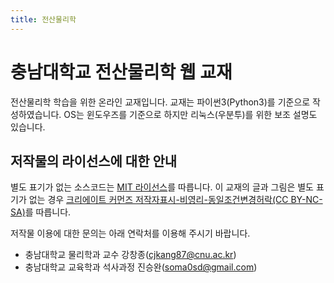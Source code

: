 ```yaml
---
title: 전산물리학
---
```


# 충남대학교 전산물리학 웹 교재

전산물리학 학습을 위한 온라인 교재입니다. 교재는 파이썬3(Python3)를 기준으로 작성하였습니다. OS는 윈도우즈를 기준으로 하지만 리눅스(우분투)를 위한 보조 설명도 있습니다.

## 저작물의 라이선스에 대한 안내

별도 표기가 없는 소스코드는 [MIT 라이선스](https://ko.wikipedia.org/wiki/MIT_%ED%97%88%EA%B0%80%EC%84%9C)를 따릅니다. 이 교재의 글과 그림은 별도 표기가 없는 경우 [크리에이트 커먼즈 저작자표시-비영리-동일조건변경허락(CC BY-NC-SA)](http://creativecommons.org/licenses/by-nc-sa/4.0/)를 따릅니다.

저작물 이용에 대한 문의는 아래 연락처를 이용해 주시기 바랍니다.

- 충남대학교 물리학과 교수 강창종(<cjkang87@cnu.ac.kr>)
- 충남대학교 교육학과 석사과정 진승완(<soma0sd@gmail.com>)

